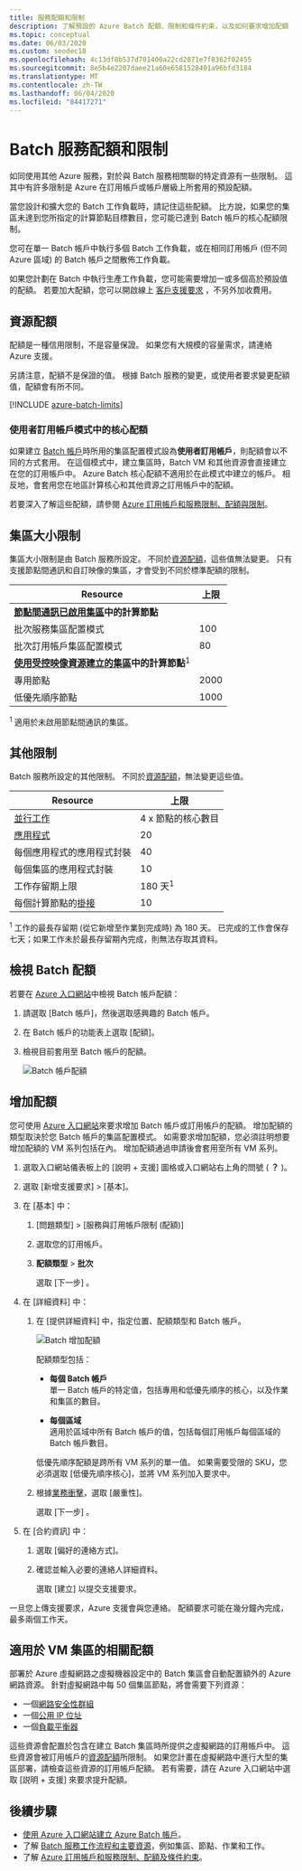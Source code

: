 ```yaml
---
title: 服務配額和限制
description: 了解預設的 Azure Batch 配額、限制和條件約束，以及如何要求增加配額
ms.topic: conceptual
ms.date: 06/03/2020
ms.custom: seodec18
ms.openlocfilehash: 4c13df8b537d701400a22cd2871e7f8362f02455
ms.sourcegitcommit: 8e5b4e2207daee21a60e6581528401a96bfd3184
ms.translationtype: MT
ms.contentlocale: zh-TW
ms.lasthandoff: 06/04/2020
ms.locfileid: "84417271"
---
```

# <a name="batch-service-quotas-and-limits"></a>Batch 服務配額和限制

如同使用其他 Azure 服務，對於與 Batch 服務相關聯的特定資源有一些限制。 這其中有許多限制是 Azure 在訂用帳戶或帳戶層級上所套用的預設配額。

當您設計和擴大您的 Batch 工作負載時，請記住這些配額。 比方說，如果您的集區未達到您所指定的計算節點目標數目，您可能已達到 Batch 帳戶的核心配額限制。

您可在單一 Batch 帳戶中執行多個 Batch 工作負載，或在相同訂用帳戶 (但不同 Azure 區域) 的 Batch 帳戶之間散佈工作負載。

如果您計劃在 Batch 中執行生產工作負載，您可能需要增加一或多個高於預設值的配額。 若要加大配額，您可以開啟線上 [客戶支援要求](#increase-a-quota) ，不另外加收費用。

## <a name="resource-quotas"></a>資源配額

配額是一種信用限制，不是容量保證。 如果您有大規模的容量需求，請連絡 Azure 支援。

另請注意，配額不是保證的值。 根據 Batch 服務的變更，或使用者要求變更配額值，配額會有所不同。

[!INCLUDE [azure-batch-limits](../../includes/azure-batch-limits.md)]

### <a name="cores-quotas-in-user-subscription-mode"></a>使用者訂用帳戶模式中的核心配額

如果建立 [Batch 帳戶](accounts.md)時所用的集區配置模式設為**使用者訂用帳戶**，則配額會以不同的方式套用。 在這個模式中，建立集區時，Batch VM 和其他資源會直接建立在您的訂用帳戶中。 Azure Batch 核心配額不適用於在此模式中建立的帳戶。 相反地，會套用您在地區計算核心和其他資源之訂用帳戶中的配額。

若要深入了解這些配額，請參閱 [Azure 訂用帳戶和服務限制、配額與限制](../azure-resource-manager/management/azure-subscription-service-limits.md)。

## <a name="pool-size-limits"></a>集區大小限制

集區大小限制是由 Batch 服務所設定。 不同於[資源配額](#resource-quotas)，這些值無法變更。 只有支援節點間通訊和自訂映像的集區，才會受到不同於標準配額的限制。

| **Resource** | **上限** |
| --- | --- |
| **[節點間通訊已啟用集區](batch-mpi.md)中的計算節點**  ||
| 批次服務集區配置模式 | 100 |
| 批次訂用帳戶集區配置模式 | 80 |
| **[使用受控映像資源建立的集區](batch-custom-images.md)中的計算節點**<sup>1</sup> ||
| 專用節點 | 2000 |
| 低優先順序節點 | 1000 |

<sup>1</sup> 適用於未啟用節點間通訊的集區。

## <a name="other-limits"></a>其他限制

Batch 服務所設定的其他限制。 不同於[資源配額](#resource-quotas)，無法變更這些值。

| **Resource** | **上限** |
| --- | --- |
| [並行工作](batch-parallel-node-tasks.md) | 4 x 節點的核心數目 |
| [應用程式](batch-application-packages.md) | 20 |
| 每個應用程式的應用程式封裝 | 40 |
| 每個集區的應用程式封裝 | 10 |
| 工作存留期上限 | 180 天<sup>1</sup> |
| 每個計算節點的[掛接](virtual-file-mount.md) | 10 |

<sup>1</sup> 工作的最長存留期 (從它新增至作業到完成時) 為 180 天。 已完成的工作會保存七天；如果工作未於最長存留期內完成，則無法存取其資料。

## <a name="view-batch-quotas"></a>檢視 Batch 配額

若要在 [Azure 入口網站](https://portal.azure.com)中檢視 Batch 帳戶配額：

1. 請選取 [Batch 帳戶]，然後選取感興趣的 Batch 帳戶。
1. 在 Batch 帳戶的功能表上選取 [配額]。
1. 檢視目前套用至 Batch 帳戶的配額。

    ![Batch 帳戶配額][account_quotas]

## <a name="increase-a-quota"></a>增加配額

您可使用 [Azure 入口網站](https://portal.azure.com)來要求增加 Batch 帳戶或訂用帳戶的配額。 增加配額的類型取決於您 Batch 帳戶的集區配置模式。 如需要求增加配額，您必須註明想要增加配額的 VM 系列包括在內。 增加配額通過申請後會套用至所有 VM 系列。

1. 選取入口網站儀表板上的 [說明 + 支援] 圖格或入口網站右上角的問號 ( **？** )。
1. 選取 [新增支援要求] > [基本]。
1. 在 [基本] 中：
   
    1. [問題類型] > [服務與訂用帳戶限制 (配額)]
   
    1. 選取您的訂用帳戶。
   
    1. **配額類型** > **批次**
      
       選取 [下一步] 。
    
1. 在 [詳細資料] 中：
      
    1. 在 [提供詳細資料] 中，指定位置、配額類型和 Batch 帳戶。
    
       ![Batch 增加配額][quota_increase]

       配額類型包括：

       * **每個 Batch 帳戶**  
         單一 Batch 帳戶的特定值，包括專用和低優先順序的核心，以及作業和集區的數目。
        
       * **每個區域**  
         適用於區域中所有 Batch 帳戶的值，包括每個訂用帳戶每個區域的 Batch 帳戶數目。

       低優先順序配額是跨所有 VM 系列的單一值。 如果需要受限的 SKU，您必須選取 [低優先順序核心]，並將 VM 系列加入要求中。

    1. 根據[業務衝擊](https://aka.ms/supportseverity)，選取 [嚴重性]。

       選取 [下一步] 。

1. 在 [合約資訊] 中：
   
    1. 選取 [偏好的連絡方式]。
   
    1. 確認並輸入必要的連絡人詳細資料。
   
       選取 [建立] 以提交支援要求。

一旦您上傳支援要求，Azure 支援會與您連絡。 配額要求可能在幾分鐘內完成，最多兩個工作天。

## <a name="related-quotas-for-vm-pools"></a>適用於 VM 集區的相關配額

部署於 Azure 虛擬網路之虛擬機器設定中的 Batch 集區會自動配置額外的 Azure 網路資源。 針對虛擬網路中每 50 個集區節點，將會需要下列資源：

- 一個[網路安全性群組](../virtual-network/security-overview.md#network-security-groups)
- 一個[公用 IP 位址](../virtual-network/public-ip-addresses.md)
- 一個[負載平衡器](../load-balancer/load-balancer-overview.md)

這些資源會配置於包含在建立 Batch 集區時所提供之虛擬網路的訂用帳戶中。 這些資源會被訂用帳戶的[資源配額](../azure-resource-manager/management/azure-subscription-service-limits.md)所限制。 如果您計畫在虛擬網路中進行大型的集區部署，請檢查這些資源的訂用帳戶配額。 若有需要，請在 Azure 入口網站中選取 [説明 + 支援] 來要求提升配額。

## <a name="next-steps"></a>後續步驟

* [使用 Azure 入口網站建立 Azure Batch 帳戶](batch-account-create-portal.md)。
* 了解 [Batch 服務工作流程和主要資源](batch-service-workflow-features.md)，例如集區、節點、作業和工作。
* 了解 [Azure 訂用帳戶和服務限制、配額及條件約束](../azure-resource-manager/management/azure-subscription-service-limits.md)。

[account_quotas]: ./media/batch-quota-limit/accountquota_portal.png
[quota_increase]: ./media/batch-quota-limit/quota-increase.png
